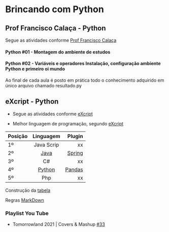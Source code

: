 # Brincando com Python

## Prof Francisco Calaça - Python

Segue as atividades conforme [Prof Francisco Calaça](https://www.youtube.com/watch?v=SvVoZf4nE3A&list=PLVj7t-1tQQnGMIDg5_zpFaDmruEMgbsd1)

#### Python #01 - Montagem do ambiente de estudos

#### Python #02 - Variáveis e operadores Instalação, configuração ambiente Python e primeiro oi mundo

Ao final de cada aula é posto em prática todo o conhecimento adquirido em único arquivo chamado resultado.py

## eXcript - Python

- Segue as atividades conforme
[eXcript](https://www.youtube.com/watch?v=j94IGZmwtYI&list=PLesCEcYj003QxPQ4vTXkt22-E11aQvoVj)

- Melhor linguagem de programação, segundo [eXcript](https://youtu.be/hzb3dL9luf0)

| Posição  | Linguagem | Plugin |
| :---    | :----:   | ---:    |
| 1º    | Java Scrip   | xx |
| 2º    | [Java](https://www.java.com/pt-BR/) | [Spring](https://spring.io/) |
| 3º    | C#   | xx |
| 4º    | [Python](https://www.python.org/)  | [Pandas](https://pandas.pydata.org/) |
| 5º    | Php   | xx |

Construção da [tabela](https://markdown.net.br/sintaxe-estendida/#:~:text=Para%20criar%20uma%20tabela%20em,processador%20Markdown%20entenda%20a%20formata%C3%A7%C3%A3o.)

Regras [MarkDown](https://github.com/DavidAnson/markdownlint/blob/v0.25.1/doc/Rules.md#md033)

### Playlist You Tube

- Tomorrowland 2021 | Covers & Mashup [#33](https://youtu.be/5adRYMFAAGY)
